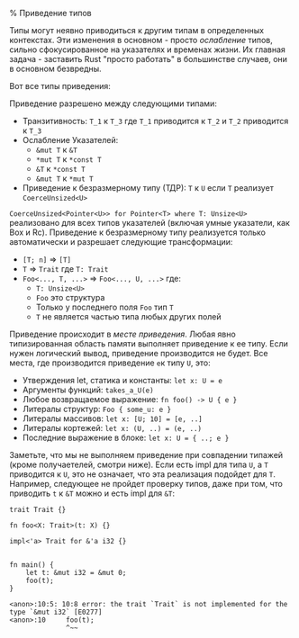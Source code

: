% Приведение типов

Типы могут неявно приводиться к другим типам в определенных контекстах. Эти
изменения в основном - просто *ослабление* типов, сильно сфокусированное на
указателях и временах жизни. Их главная задача - заставить Rust "просто работать"
в большинстве случаев, они в основном безвредны.

Вот все типы приведения:

Приведение разрешено между следующими типами:

* Транзитивность: `T_1` к `T_3` где `T_1` приводится к `T_2` и `T_2` приводится 
к `T_3`
* Ослабление Указателей:
    * `&mut T` к `&T`
    * `*mut T` к `*const T`
    * `&T` к `*const T`
    * `&mut T` к `*mut T`
* Приведение к безразмерному типу (ТДР): `T` к `U` если `T` реализует 
`CoerceUnsized<U>`

`CoerceUnsized<Pointer<U>> for Pointer<T> where T: Unsize<U>` реализовано для 
всех типов указателей (включая умные указатели, как Box и Rc). Приведение к 
безразмерному типу реализуется только автоматически и разрешает следующие 
трансформации:

* `[T; n]` => `[T]`
* `T` => `Trait` где `T: Trait`
* `Foo<..., T, ...>` => `Foo<..., U, ...>` где:
    * `T: Unsize<U>`
    * `Foo` это структура
    * Только у последнего поля `Foo` тип `T`
    * `T` не является частью типа любых других полей

Приведение происходит в *месте приведения*. Любая явно типизированная область
памяти выполняет приведение к ее типу. Если нужен логический вывод, приведение
производится не будет. Все места, где производится приведение `e`к типу `U`,
это:

* Утверждения let, статика и константы: `let x: U = e`
* Аргументы функций: `takes_a_U(e)`
* Любое возвращаемое выражение: `fn foo() -> U { e }`
* Литералы структур: `Foo { some_u: e }`
* Литералы массивов: `let x: [U; 10] = [e, ..]`
* Литералы кортежей: `let x: (U, ..) = (e, ..)`
* Последние выражение в блоке: `let x: U = { ..; e }`

Заметьте, что мы не выполняем приведение при совпадении типажей (кроме получаетелей, смотри ниже). Если есть impl для типа `U`, а `T` приводится к `U`, это не означает, что эта реализация подойдет для  `T`. Например, следующее не пройдет проверку типов, даже при том, что приводить `t` к `&T` можно и есть impl для `&T`:

```rust,ignore
trait Trait {}

fn foo<X: Trait>(t: X) {}

impl<'a> Trait for &'a i32 {}


fn main() {
    let t: &mut i32 = &mut 0;
    foo(t);
}
```

```text
<anon>:10:5: 10:8 error: the trait `Trait` is not implemented for the type `&mut i32` [E0277]
<anon>:10     foo(t);
              ^~~
```
